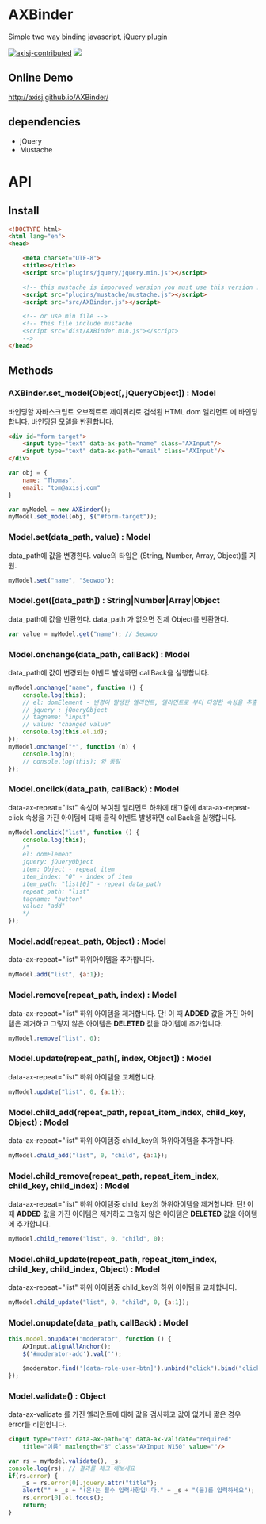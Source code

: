# AXBinder

Simple two way binding javascript, jQuery plugin

[![axisj-contributed](https://img.shields.io/badge/AXISJ.com-OpensourceJavascriptUILibrary-green.svg)](https://github.com/axisj) ![](https://img.shields.io/badge/Seowoo-Mondo&Thomas-red.svg)


## Online Demo
http://axisj.github.io/AXBinder/


## dependencies
- jQuery
- Mustache

# API

## Install
```html
<!DOCTYPE html>
<html lang="en">
<head>

	<meta charset="UTF-8">
	<title></title>
	<script src="plugins/jquery/jquery.min.js"></script>

    <!-- this mustache is imporoved version you must use this version ! -->
	<script src="plugins/mustache/mustache.js"></script>
	<script src="src/AXBinder.js"></script>

	<!-- or use min file -->
	<!-- this file include mustache
    <script src="dist/AXBinder.min.js"></script>
	-->
</head>
```

## Methods

### AXBinder.set_model(Object[, jQueryObject]) : Model
바인딩할 자바스크립트 오브젝트로
제이쿼리로 검색된 HTML dom 엘리먼트 에 바인딩합니다.
바인딩된 모델을 반환합니다.

```html
<div id="form-target">
	<input type="text" data-ax-path="name" class="AXInput"/>
	<input type="text" data-ax-path="email" class="AXInput"/>
</div>
```

```js
var obj = {
	name: "Thomas",
	email: "tom@axisj.com"
}

var myModel = new AXBinder();
myModel.set_model(obj, $("#form-target"));
```


### Model.set(data_path, value) : Model
data_path에 값을 변경한다. value의 타입은 (String, Number, Array, Object)를 지원.

```js
myModel.set("name", "Seowoo");
```

### Model.get([data_path]) : String|Number|Array|Object
data_path에 값을 반환한다. data_path 가 없으면 전체 Object를 반환한다.

```js
var value = myModel.get("name"); // Seowoo
```

### Model.onchange(data_path, callBack) : Model
data_path에 값이 변경되는 이벤트 발생하면 callBack을 실행합니다.

```js
myModel.onchange("name", function () {
    console.log(this);
    // el: domElement - 변경이 발생한 엘리먼트, 엘리먼트로 부터 다양한 속성을 추출할 수 있다.
    // jquery : jQueryObject
    // tagname: "input"
    // value: "changed value"
    console.log(this.el.id);
});
myModel.onchange("*", function (n) {
    console.log(n);
    // console.log(this); 와 동일
});
```

### Model.onclick(data_path, callBack) : Model
data-ax-repeat="list" 속성이 부여된 엘리먼트 하위에 태그중에 data-ax-repeat-click 속성을 가진 아이템에 대해 클릭 이벤트 발생하면 callBack을 실행합니다.

```js
myModel.onclick("list", function () {
    console.log(this);
    /*
    el: domElement
    jquery: jQueryObject
    item: Object - repeat item
    item_index: "0" - index of item
    item_path: "list[0]" - repeat data_path
    repeat_path: "list"
    tagname: "button"
    value: "add"
    */
});
```



### Model.add(repeat_path, Object) : Model
data-ax-repeat="list" 하위아이템을 추가합니다.
```js
myModel.add("list", {a:1});
```

### Model.remove(repeat_path, index) : Model
data-ax-repeat="list" 하위 아이템을 제거합니다. 단! 이 때 __ADDED__ 값을 가진 아이템은 제거하고 그렇지 않은 아이템은 __DELETED__ 값을 아이템에 추가합니다.
```js
myModel.remove("list", 0);
```
### Model.update(repeat_path[, index, Object]) : Model
data-ax-repeat="list" 하위 아이템을 교체합니다.
```js
myModel.update("list", 0, {a:1});
```

### Model.child_add(repeat_path, repeat_item_index, child_key, Object) : Model
data-ax-repeat="list" 하위 아이템중 child_key의 하위아이템을 추가합니다.
```js
myModel.child_add("list", 0, "child", {a:1});
```

### Model.child_remove(repeat_path, repeat_item_index, child_key, child_index) : Model
data-ax-repeat="list" 하위 아이템중 child_key의 하위아이템을 제거합니다. 단! 이 때 __ADDED__ 값을 가진 아이템은 제거하고 그렇지 않은 아이템은 __DELETED__ 값을 아이템에 추가합니다.
```js
myModel.child_remove("list", 0, "child", 0);
```
### Model.child_update(repeat_path, repeat_item_index, child_key, child_index, Object) : Model
data-ax-repeat="list" 하위 아이템중 child_key의 하위 아이템을 교체합니다.
```js
myModel.child_update("list", 0, "child", 0, {a:1});
```

### Model.onupdate(data_path, callBack) : Model
```js
this.model.onupdate("moderator", function () {
    AXInput.alignAllAnchor();
    $('#moderator-add').val('');

    $moderator.find('[data-role-user-btn]').unbind("click").bind("click", role_user_btn_onclick);
});
```

### Model.validate() : Object
data-ax-validate 를 가진 엘리먼트에 대해 값을 검사하고 값이 없거나 짦은 경우 error를 리턴합니다.
```html
<input type="text" data-ax-path="q" data-ax-validate="required" 
    title="이름" maxlength="8" class="AXInput W150" value=""/>
```
```js
var rs = myModel.validate(), _s;
console.log(rs); // 결과를 체크 해보세요
if(rs.error) {
    _s = rs.error[0].jquery.attr("title");
    alert("" + _s + "(은)는 필수 입력사항입니다." + _s + "(을)를 입력하세요");
    rs.error[0].el.focus();
    return;
}
```